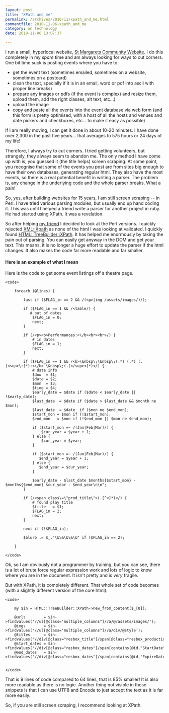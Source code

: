 ```yaml
---
layout: post
title: "XPath and me"
permalink: /archives/2010/11/xpath_and_me.html
commentfile: 2010-11-06-xpath_and_me
category: on technology
date: 2010-11-06 13:07:37

---
```


I run a small, hyperlocal website, [St Margarets Community Website](http://stmgrts.org.uk). I do this completely in my *spare* time and am always looking for ways to cut corners. One bit time suck is posting events where you have to:

-   get the event text (sometimes emailed, sometimes on a website, sometimes on a postcard)
-   clean the text, specially if it is in an email, word or pdf into ascii with proper line breaks)
-   prepare any images or pdfs (if the event is complex) and resize them, upload them, add the right classes, alt text, etc...)
-   upload the image
-   copy and paste all the events into the event database via web form (and this form is pretty optimised, with a host of all the hosts and venues and date pickers and checkboxes, etc... to make it easy as possible)

If I am really moving, I can get it done in about 10-20 minutes. I have done over 2,300 in the past five years... that averages to 575 hours or 24 days of my life!

Therefore, I always try to cut corners. I tried getting volunteers, but strangely, they always seem to abandon me. The only method I have come up with is, you guessed it (the title helps) screen scraping. At some point, you recognise that some of the events you post are from sites big enough to have their own databases, generating regular html. They also have the most events, so there is a real potential benefit in writing a parser. The problem is, any change in the underlying code and the whole parser breaks. What a pain!

So, yes, after building websites for 15 years, I am still screen scraping -- in Perl. I have tried various parsing modules, but usually end up hand coding it. This was until I helped a friend write a parser for another project in ruby. He had started using XPath. It was a revelation.

So after helping [my friend](http://omarqureshi.net/) I decided to look at the Perl versions. I quickly rejected [XML::Xpath](http://search.cpan.org/~msergeant/XML-XPath-1.13/XPath.pm) as none of the html I was looking at validated. I quickly found [HTML::TreeBuilder::XPath](http://search.cpan.org/~mirod/HTML-TreeBuilder-XPath-0.12/lib/HTML/TreeBuilder/XPath.pm). It has helped me enormously by taking the pain out of parsing. You can easily get anyway in the DOM and get your text. This means, it is no longer a huge effort to update the parser if the html changes. It also makes the code far more readable and far smaller.

#### Here is an example of what I mean

Here is the code to get some event listings off a theatre page.

    <code>

        foreach (@lines) {

            last if ($FLAG_in == 2 && /(<p>|img /assets/images/)/);

            if ($FLAG_in == 1 && /<table/) {
               # out of dates
                $FLAG_in = 0;
                next;
            }

            if (/<p><b>Performances:<\/b><br><br>/) {
                # in dates
                $FLAG_in = 1;
                next;
            }

            if ($FLAG_in == 1 && /<b>\&nbsp\;\&nbsp\;(.*) (.*) (.[<sup>\:]*):<\/b> \&nbsp\;(.[</sup><]*)</) {
                # date info
                $dow  = $1;
                $date = $2;
                $mon  = $3;
                $time = $4;
                $early_date = $date if ($date < $early_date || !$early_date);
                $last_date  = $date if ($date > $last_date && $month ne $mon);
                $last_date  = $date  if ($mon ne $end_mon);
                $start_mon = $mon if (!$start_mon);
                $end_mon   = $mon if (!$end_mon || $mon ne $end_mon);

                if ($start_mon =~ /(Jan|Feb|Mar)/) {
                    $cur_year = $year + 1;
                } else {
                    $cur_year = $year;
                }

                if ($start_mon =~ /(Jan|Feb|Mar)/) {
                   $end_year = $year + 1;
                } else {
                   $end_year = $cur_year;
                }

                $early_date - $last_date $months{$start_mon} - $months{$end_mon} $cur_year - $end_year\n\n";
            }

            if (/<span class\=\"prod_title\">(.[^<]*)</) {
                # found play title
                $title   = $1;
                $FLAG_in = 2;
                next;
            }

            next if (!$FLAG_in);

            $blurb .= $_."\&\&\&\&\&" if ($FLAG_in == 2);

        }

    </code>

Ok, so I am obviously not a programmer by training, but you can see, there is a lot of brute force regular expression work and lots of logic to know where you are in the document. It isn't pretty and is *very* fragile.

But with XPath, it is completely different. That whole set of code becomes (with a slightly different version of the core html).

    <code>

        my $in = HTML::TreeBuilder::XPath->new_from_content($_[0]);

        @urls        = $in->findvalues('//ul[@class="multiple_columns"]//a/@/assets/images/');
        @imgs        = $in->findvalues('//ul[@class="multiple_columns"]//a/div/@style');
        @titles      = $in->findvalues('//div[@class="resbox_title"]/span[@class="resbox_production"]');
        @start_dates = $in->findvalues('//div[@class="resbox_dates"]/span[contains(@id,"StartDate")]');
        @end_dates   = $in->findvalues('//div[@class="resbox_dates"]/span[contains(@id,"ExpireDate")]');


    </code>

That is 9 lines of code compared to 64 lines, that is 85% smaller! It is also more readable as there is no logic. Another thing not visible in these snippets is that I can use UTF8 and Encode to just accept the text as it is far more easily.

So, if you are still screen scraping, I recommend looking at XPath.
